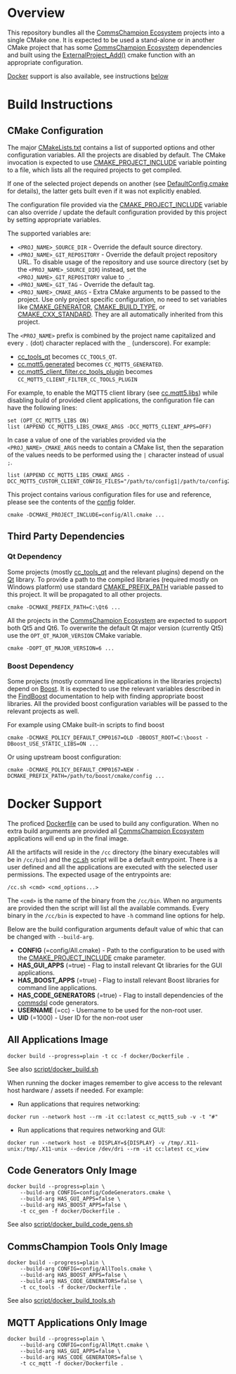 # Overview
This repository bundles all the [CommsChampion Ecosystem](https://commschamp.github.io/) projects
into a single CMake one. It is expected to be used a stand-alone or in another CMake project that has some
[CommsChampion Ecosystem](https://commschamp.github.io/) dependencies and built using
the [ExternalProject_Add()](https://cmake.org/cmake/help/v3.15/module/ExternalProject.html) cmake
function with an appropriate configuration.

[Docker](https://www.docker.com/) support is also available, see instructions [below](#docker-support)

# Build Instructions

## CMake Configuration
The major [CMakeLists.txt](CMakeLists.txt) contains a list of supported options and other
configuration variables. All the projects are disabled by default. The CMake invocation is
expected to use [CMAKE_PROJECT_INCLUDE](https://cmake.org/cmake/help/v3.15/variable/CMAKE_PROJECT_INCLUDE.html)
variable pointing to a file, which lists all the required projects to get compiled.

If one of the selected project depends on another (see [DefaultConfig.cmake](DefaultConfig.cmake) for details),
the latter gets built even if it was not explicitly enabled.

The configuration file provided via the [CMAKE_PROJECT_INCLUDE](https://cmake.org/cmake/help/v3.15/variable/CMAKE_PROJECT_INCLUDE.html)
variable can also override / update the default configuration provided by this project by
setting appropriate variables.

The supported variables are:

- `<PROJ_NAME>_SOURCE_DIR` - Override the default source directory.
- `<PROJ_NAME>_GIT_REPOSITORY` - Override the default project repository URL. To
  disable usage of the repository and use source directory (set by the `<PROJ_NAME>_SOURCE_DIR`)
  instead, set the `<PROJ_NAME>_GIT_REPOSITORY` value to `_`.
- `<PROJ_NAME>_GIT_TAG` - Override the default tag.
- `<PROJ_NAME>_CMAKE_ARGS` - Extra CMake arguments to be passed to the project. Use
  only project specific configuration, no need to set variables like
  [CMAKE_GENERATOR](https://cmake.org/cmake/help/v3.15/variable/CMAKE_GENERATOR.html),
  [CMAKE_BUILD_TYPE](https://cmake.org/cmake/help/v3.15/variable/CMAKE_BUILD_TYPE.html), or
  [CMAKE_CXX_STANDARD](https://cmake.org/cmake/help/v3.15/variable/CMAKE_CXX_STANDARD.html). They
  are all automatically inherited from this project.

The `<PROJ_NAME>` prefix is combined by the project name capitalized and every `.` (dot) character
replaced with the `_` (underscore). For example:

- [cc_tools_qt](https://github.com/commschamp/cc_tools_qt) becomes `CC_TOOLS_QT`.
- [cc.mqtt5.generated](https://github.com/commschamp/cc.mqtt5.generated) becomes `CC_MQTT5_GENERATED`.
- [cc.mqtt5_client_filter.cc_tools_plugin](https://github.com/commschamp/cc.mqtt5_client_filter.cc_tools_plugin)
  becomes `CC_MQTT5_CLIENT_FILTER_CC_TOOLS_PLUGIN`

For example, to enable the MQTT5 client library
(see [cc.mqtt5.libs](https://github.com/commschamp/cc.mqtt5.libs))
while disabling build of provided client applications, the
configuration file can have the following lines:
```
set (OPT_CC_MQTT5_LIBS ON)
list (APPEND CC_MQTT5_LIBS_CMAKE_ARGS -DCC_MQTT5_CLIENT_APPS=OFF)
```

In case a value of one of the variables provided via the `<PROJ_NAME>_CMAKE_ARGS` needs to
contain a CMake list, then the separation of the values needs to be performed using the
`|` character instead of usual `;`.

```
list (APPEND CC_MQTT5_LIBS_CMAKE_ARGS -DCC_MQTT5_CUSTOM_CLIENT_CONFIG_FILES="/path/to/config1|/path/to/config2")
```

This project contains various configuration files for use and reference, please
see the contents of the [config](config) folder.
```
cmake -DCMAKE_PROJECT_INCLUDE=config/All.cmake ...
```

## Third Party Dependencies

### Qt Dependency
Some projects (mostly [cc_tools_qt](https://github.com/commschamp/cc_tools_qt) and the relevant plugins) depend
on the [Qt](https://www.qt.io/) library. To provide a path to the compiled libraries (required mostly on Windows platform) use
standard [CMAKE_PREFIX_PATH](https://cmake.org/cmake/help/v3.15/variable/CMAKE_PREFIX_PATH.html) variable
passed to this project. It will be propagated to all other projects.
```
cmake -DCMAKE_PREFIX_PATH=C:\Qt6 ...
```

All the projects in the [CommsChampion Ecosystem](https://commschamp.github.io/) are expected
to support both Qt5 and Qt6. To overwrite the default Qt major version (currently Qt5) use the
`OPT_QT_MAJOR_VERSION` CMake variable.
```
cmake -DOPT_QT_MAJOR_VERSION=6 ...
```

### Boost Dependency
Some projects (mostly command line applications in the libraries projects) depend on [Boost](https://www.boost.org/).
It is expected to use the relevant variables described in the [FindBoost](https://cmake.org/cmake/help/latest/module/FindBoost.html)
documentation to help with finding appropriate boost libraries. All the provided boost configuration variables will be passed
to the relevant projects as well.

For example using CMake built-in scripts to find boost
```
cmake -DCMAKE_POLICY_DEFAULT_CMP0167=OLD -DBOOST_ROOT=C:\boost -DBoost_USE_STATIC_LIBS=ON ...
```

Or using upstream boost configuration:
```
cmake -DCMAKE_POLICY_DEFAULT_CMP0167=NEW -DCMAKE_PREFIX_PATH=/path/to/boost/cmake/config ...
```

# Docker Support

The proficed [Dockerfile](docker/Dockerfile) can be used to build any configuration. When no extra build arguments
are provided all [CommsChampion Ecosystem](https://commschamp.github.io/) applications will end up
in the final image. 

All the artifacts will reside in the `/cc` directory (the binary executables will be in `/cc/bin`) and the 
[cc.sh](docker/cc.sh) script will be a default entrypoint. There is a user defined and all the applications
are executed with the selected user permissions. The expected usage of the entrypoints are:
```
/cc.sh <cmd> <cmd_options...>
``` 
The `<cmd>` is the name of the binary from the `/cc/bin`. When no arguments are provided then the script
will list all the available commands. Every binary in the `/cc/bin` is expected to have `-h` command line
options for help.

Below are the build configuration arguments default value of whic that can be changed with `--build-arg`.

- **CONFIG** (=config/All.cmake) - Path to the configuration to be used with the 
  [CMAKE_PROJECT_INCLUDE](https://cmake.org/cmake/help/latest/variable/CMAKE_PROJECT_INCLUDE.html) cmake parameter.
- **HAS_GUI_APPS** (=true) - Flag to install relevant Qt libraries for the GUI applications.
- **HAS_BOOST_APPS** (=true) - Flag to install relevant Boost libraries for command line applications.
- **HAS_CODE_GENERATORS** (=true) - Flag to install dependencies of the [commsdsl](https://github.com/commschamp/commsdsl)
  code generators.
- **USERNAME** (=cc) - Username to be used for the non-root user.
- **UID** (=1000) - User ID for the non-root user

## All Applications Image

```
docker build --progress=plain -t cc -f docker/Dockerfile .
```
See also [script/docker_build.sh](script/docker_build.sh)

When running the docker images remember to give access to the relevant host hardware / assets if needed. For example:

- Run applications that requires networking:
```
docker run --network host --rm -it cc:latest cc_mqtt5_sub -v -t "#"
```

- Run applications that requires networking and GUI:
```
docker run --network host -e DISPLAY=${DISPLAY} -v /tmp/.X11-unix:/tmp/.X11-unix --device /dev/dri --rm -it cc:latest cc_view
```

## Code Generators Only Image

```
docker build --progress=plain \
    --build-arg CONFIG=config/CodeGenerators.cmake \
    --build-arg HAS_GUI_APPS=false \
    --build-arg HAS_BOOST_APPS=false \
    -t cc_gen -f docker/Dockerfile .
```
See also [script/docker_build_code_gens.sh](script/docker_build_code_gens.sh)


## CommsChampion Tools Only Image

```
docker build --progress=plain \
    --build-arg CONFIG=config/AllTools.cmake \
    --build-arg HAS_BOOST_APPS=false \
    --build-arg HAS_CODE_GENERATORS=false \
    -t cc_tools -f docker/Dockerfile .
```
See also [script/docker_build_tools.sh](script/docker_build_tools.sh)

## MQTT Applications Only Image

```
docker build --progress=plain \
    --build-arg CONFIG=config/AllMqtt.cmake \
    --build-arg HAS_GUI_APPS=false \
    --build-arg HAS_CODE_GENERATORS=false \
    -t cc_mqtt -f docker/Dockerfile .
```